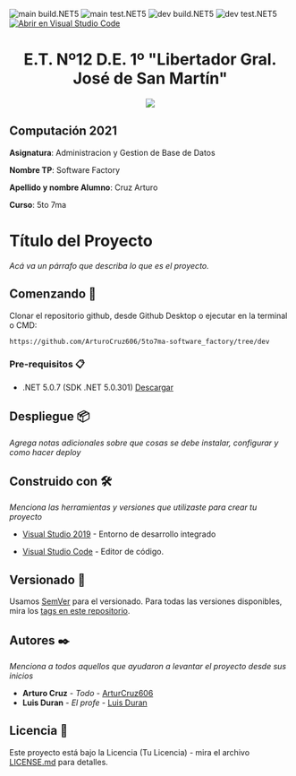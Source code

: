 <!-- Completa abajo cambiando ET12DE1Computacion a tu user|organización y template a tu repo, te recomiendo usar el Find & Replace de tu editor -->
![main build.NET5](https://github.com/ET12DE1Computacion/simpleTemplateCSharp/workflows/main-build.NET5/badge.svg?branch=main) ![main test.NET5](https://github.com/ET12DE1Computacion/simpleTemplateCSharp/workflows/main-test.NET5/badge.svg?branch=main)
![dev build.NET5](https://github.com/ET12DE1Computacion/simpleTemplateCSharp/workflows/dev-build.NET5/badge.svg?branch=dev) ![dev test.NET5](https://github.com/ET12DE1Computacion/simpleTemplateCSharp/workflows/dev-test.NET5/badge.svg?branch=dev)
[![Abrir en Visual Studio Code](https://open.vscode.dev/badges/open-in-vscode.svg)](https://open.vscode.dev/ET12DE1Computacion/simpleTemplateCSharp)
<!-- Borra este comentario y linea después haber cambiado arriba las ocurrencias de tu usuario/repo -->

<h1 align="center">E.T. Nº12 D.E. 1º "Libertador Gral. José de San Martín"</h1>
<p align="center">
  <img src="https://et12.edu.ar/imgs/et12.png">
</p>

## Computación 2021

**Asignatura**: Administracion y Gestion de Base de Datos

**Nombre TP**: Software Factory

**Apellido y nombre Alumno**: Cruz Arturo

**Curso**: 5to 7ma

# Título del Proyecto

_Acá va un párrafo que describa lo que es el proyecto._

## Comenzando 🚀

Clonar el repositorio github, desde Github Desktop o ejecutar en la terminal o CMD:

```
https://github.com/ArturoCruz606/5to7ma-software_factory/tree/dev
```

### Pre-requisitos 📋

- .NET 5.0.7 (SDK .NET 5.0.301) [Descargar](https://dotnet.microsoft.com/download/dotnet/5.0)

## Despliegue 📦

_Agrega notas adicionales sobre que cosas se debe instalar, configurar y como hacer deploy_

## Construido con 🛠️

_Menciona las herramientas y versiones que utilizaste para crear tu proyecto_

* [Visual Studio 2019](https://visualstudio.microsoft.com/es/thank-you-downloading-visual-studio/?sku=Community&rel=16) -  Entorno de desarrollo integrado

* [Visual Studio Code](https://code.visualstudio.com/#alt-downloads) - Editor de código.

## Versionado 📌

Usamos [SemVer](http://semver.org/) para el versionado. Para todas las versiones disponibles, mira los [tags en este repositorio](https://github.com/tuUser/tuRepo/tags).

## Autores ✒️

_Menciona a todos aquellos que ayudaron a levantar el proyecto desde sus inicios_

* **Arturo Cruz** - *Todo* - [ArturCruz606](https://github.com/ArturoCruz606)
* **Luis Duran** - *El profe* - [Luis Duran](https://github.com/luchoxx87)

## Licencia 📄

Este proyecto está bajo la Licencia (Tu Licencia) - mira el archivo [LICENSE.md](LICENSE.md) para detalles.
